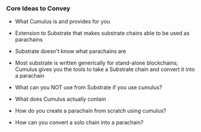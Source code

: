 ### Core Ideas to Convey

- What Cumulus is and provides for you
- Extension to Substrate that makes substrate chains able to be used as parachains
- Substrate doesn't know what parachains are
- Most substrate is written generically for stand-alone blockchains; Cumulus gives you the tools to take a Substrate chain and convert it into a parachain

- What can you NOT use from Substrate if you use cumulus?
- What does Cumulus actually contain
- How do you create a parachain from scratch using cumulus?
- How can you convert a solo chain into a parachain?
